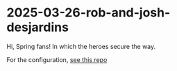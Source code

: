 # 2025-03-26-rob-and-josh-desjardins

Hi, Spring fans! In which the heroes secure the way.

For the configuration, [see this repo](https://github.com/coffee-software-show/bootiful-grpc-config.git)



